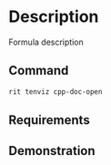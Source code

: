 # Description

Formula description

## Command

```bash
rit tenviz cpp-doc-open
```

## Requirements

## Demonstration
